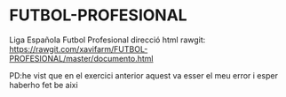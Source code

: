 # FUTBOL-PROFESIONAL
Liga Española Futbol Profesional
direcció html rawgit: https://rawgit.com/xavifarm/FUTBOL-PROFESIONAL/master/documento.html



PD:he vist que en el exercici anterior aquest va esser el meu error i esper haberho fet be aixi
